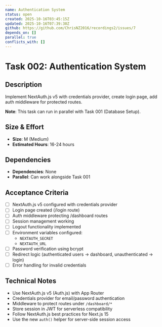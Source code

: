 ```yaml
---
name: Authentication System
status: open
created: 2025-10-16T03:45:15Z
updated: 2025-10-16T07:39:30Z
github: https://github.com/ChrisNZ2016/recordings2/issues/7
depends_on: []
parallel: true
conflicts_with: []
---
```


# Task 002: Authentication System

## Description

Implement NextAuth.js v5 with credentials provider, create login page, add auth middleware for protected routes.

**Note**: This task can run in parallel with Task 001 (Database Setup).

## Size & Effort

- **Size**: M (Medium)
- **Estimated Hours**: 16-24 hours

## Dependencies

- **Dependencies**: None
- **Parallel**: Can work alongside Task 001

## Acceptance Criteria

- [ ] NextAuth.js v5 configured with credentials provider
- [ ] Login page created (/login route)
- [ ] Auth middleware protecting /dashboard routes
- [ ] Session management working
- [ ] Logout functionality implemented
- [ ] Environment variables configured:
  - `NEXTAUTH_SECRET`
  - `NEXTAUTH_URL`
- [ ] Password verification using bcrypt
- [ ] Redirect logic (authenticated users -> dashboard, unauthenticated -> login)
- [ ] Error handling for invalid credentials

## Technical Notes

- Use NextAuth.js v5 (Auth.js) with App Router
- Credentials provider for email/password authentication
- Middleware to protect routes under `/dashboard/*`
- Store session in JWT for serverless compatibility
- Follow NextAuth.js best practices for Next.js 15
- Use the new `auth()` helper for server-side session access
